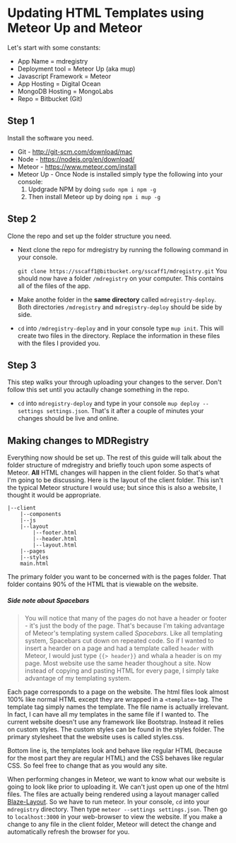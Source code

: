 # Updating HTML Templates using Meteor Up and Meteor

Let's start with some constants:
- App Name = mdregistry
- Deployment tool = Meteor Up (aka mup)
- Javascript Framework = Meteor
- App Hosting = Digital Ocean
- MongoDB Hosting = MongoLabs
- Repo = Bitbucket (Git)

## Step 1
Install the software you need.
- Git - http://git-scm.com/download/mac
- Node - https://nodejs.org/en/download/
- Meteor - https://www.meteor.com/install
- Meteor Up - Once Node is installed simply type the following into your console:
	1. Updgrade NPM by doing `sudo npm i npm -g`
	2. Then install Meteor up by doing `npm i mup -g`

## Step 2
Clone the repo and set up the folder structure you need.
- Next clone the repo for mdregistry by running the following command in your console.

	`git clone https://sscaff1@bitbucket.org/sscaff1/mdregistry.git`
    You should now have a folder `/mdregistry` on your computer. This contains all of the files of the app.
- Make anothe folder in the **same directory** called `mdregistry-deploy`. Both directories `/mdregistry` and `mdregistry-deploy` should be side by side.
- `cd` into `/mdregistry-deploy` and in your console type `mup init`. This will create two files in the directory. Replace the information in these files with the files I provided you.

## Step 3
This step walks your through uploading your changes to the server. Don't follow this set until you actaully change something in the repo.
- `cd` into `mdregistry-deploy` and type in your console `mup deploy --settings settings.json`. That's it after a couple of minutes your changes should be live and online.

## Making changes to MDRegistry
Everything now should be set up. The rest of this guide will talk about the folder structure of mdregistry and briefly touch upon some aspects of Meteor. **All** HTML changes will happen in the client folder. So that's what I'm going to be discussing. Here is the layout of the client folder. This isn't the typical Meteor structure I would use; but since this is also a website, I thought it would be appropriate.

```
|--client
	|--components
    |--js
    |--layout
    	|--footer.html
        |--header.html
        |--layout.html
    |--pages
    |--styles
    main.html
```
The primary folder you want to be concerned with is the pages folder. That folder contains 90% of the HTML that is viewable on the website.

##### Side note about Spacebars
>You will notice that many of the pages do not have a header or footer - it's just the body of the page. That's because I'm taking advantage of Meteor's templating system called _Spacebars_. Like all templating system, Spacebars cut down on repeated code. So if I wanted to insert a hearder on a page and had a template called `header` with Meteor, I would just type `{{> header}}` and whala a header is on my page. Most website use the same header thoughout a site. Now instead of copying and pasting HTML for every page, I simply take advantage of my templating system. 

Each page corresponds to a page on the website. The html files look almost 100% like normal HTML except they are wrapped in a `<template>` tag. The template tag simply names the template. The file name is actually irrelevant. In fact, I can have all my templates in the same file if I wanted to. The current website doesn't use any framework like Bootstrap. Instead it relies on custom styles. The custom styles can be found in the styles folder. The primary stylesheet that the website uses is called styles.css.

Bottom line is, the templates look and behave like regular HTML (because for the most part they are regular HTML) and the CSS behaves like regular CSS. So feel free to change that as you would any site.

When performing changes in Meteor, we want to know what our website is going to look like prior to uploading it. We can't just open up one of the html files. The files are actually being rendered using a layout manager called [Blaze-Layout](https://github.com/kadirahq/blaze-layout). So we have to run meteor. In your console, `cd` into your `mdregistry` directory. Then type `meteor --settings settings.json`. Then go to `localhost:3000` in your web-browser to view the website. If you make a change to any file in the client folder, Meteor will detect the change and automatically refresh the browser for you.

